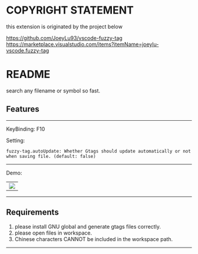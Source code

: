 
# COPYRIGHT STATEMENT
this extension is originated by the project below

https://github.com/JoeyLu93/vscode-fuzzy-tag
https://marketplace.visualstudio.com/items?itemName=joeylu-vscode.fuzzy-tag

# README

search any filename or symbol so fast.
## Features

-----------------------------------------------------------------------------------------------------------

KeyBinding: F10

Setting: 
```
fuzzy-tag.autoUpdate: Whether Gtags should update automatically or not when saving file. (default: false)
```

-----------------------------------------------------------------------------------------------------------

Demo:

<table align="center" width="100%" border="0">
  <tr>
    <td>
      <a title="Demo" href=""><img src="https://s2.ax1x.com/2019/05/20/EvmEh6.gif"/></a>
    </td>
  </tr>
</table>

-----------------------------------------------------------------------------------------------------------

## Requirements

1. please install GNU global and generate gtags files correctly.
2. please open files in workspace.
3. Chinese characters CANNOT be included in the workspace path.

-----------------------------------------------------------------------------------------------------------
